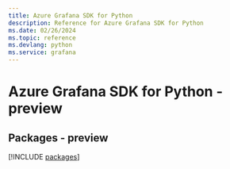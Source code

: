 ```yaml
---
title: Azure Grafana SDK for Python
description: Reference for Azure Grafana SDK for Python
ms.date: 02/26/2024
ms.topic: reference
ms.devlang: python
ms.service: grafana
---
```

# Azure Grafana SDK for Python - preview
## Packages - preview
[!INCLUDE [packages](grafana-index.md)]